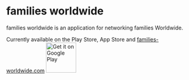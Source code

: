 # families worldwide
families worldwide is an application for networking families Worldwide.

Currently available on the Play Store, App Store and [families-worldwide.com](https://families-worldwide.com/)
<a href='https://play.google.com/store/apps/details?id=dominik.familien_suche'><img alt='Get it on Google Play' src='https://play.google.com/intl/en_us/badges/images/generic/en_badge_web_generic.png' height='80px'/></a>


